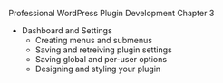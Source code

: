 Professional WordPress Plugin Development Chapter 3

- Dashboard and Settings
   - Creating menus and submenus
   - Saving and retreiving plugin settings
   - Saving global and per-user options
   - Designing and styling your plugin